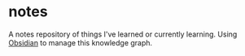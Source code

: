# notes

A notes repository of things I've learned or currently learning. Using [Obsidian](https://obsidian.md/) to manage this knowledge graph.